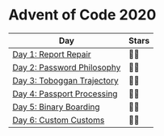 # Advent of Code 2020

| Day                                    | Stars |
| -------------------------------------- | ----- |
| [Day 1: Report Repair](./day-01)       | 🌟🌟  |
| [Day 2: Password Philosophy](./day-02) | 🌟🌟  |
| [Day 3: Toboggan Trajectory](./day-03) | 🌟🌟  |
| [Day 4: Passport Processing](./day-04) | 🌟🌟  |
| [Day 5: Binary Boarding](./day-05)     | 🌟🌟  |
| [Day 6: Custom Customs](./day-06)      | 🌟🌟  |
